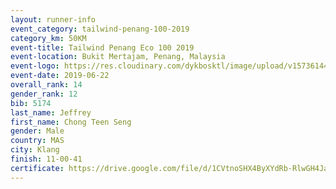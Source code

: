 ```yaml
--- 
layout: runner-info 
event_category: tailwind-penang-100-2019 
category_km: 50KM 
event-title: Tailwind Penang Eco 100 2019 
event-location: Bukit Mertajam, Penang, Malaysia 
event-logo: https://res.cloudinary.com/dykbosktl/image/upload/v1573614442/Logo/Logo_gqlzi3.jpg 
event-date: 2019-06-22 
overall_rank: 14
gender_rank: 12
bib: 5174
last_name: Jeffrey
first_name: Chong Teen Seng
gender: Male
country: MAS
city: Klang
finish: 11-00-41
certificate: https://drive.google.com/file/d/1CVtnoSHX4ByXYdRb-RlwGH4JalT4nl8V/view?usp=sharing
--- 
```

